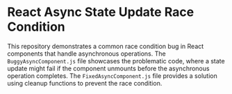 # React Async State Update Race Condition

This repository demonstrates a common race condition bug in React components that handle asynchronous operations.  The `BuggyAsyncComponent.js` file showcases the problematic code, where a state update might fail if the component unmounts before the asynchronous operation completes. The `FixedAsyncComponent.js` file provides a solution using cleanup functions to prevent the race condition.
